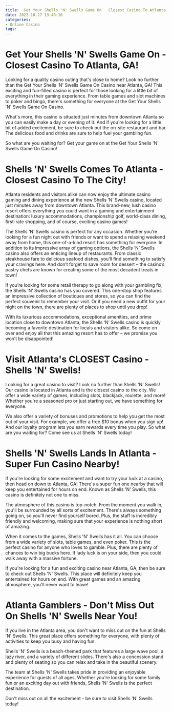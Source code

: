 ```yaml
---
title:  Get Your Shells 'N' Swells Game On   Closest Casino To Atlanta, GA!
date: 2022-10-27 13:48:16
categories:
- Online Casino
tags:
---
```



#   Get Your Shells 'N' Swells Game On - Closest Casino To Atlanta, GA!

Looking for a quality casino outing that's close to home? Look no further than the Get Your Shells 'N' Swells Game On Casino near Atlanta, GA! This exciting and fun-filled casino is perfect for those looking for a little bit of everything in their gaming experience. From table games and slot machines to poker and bingo, there's something for everyone at the Get Your Shells 'N' Swells Game On Casino.

What's more, this casino is situated just minutes from downtown Atlanta so you can easily make a day or evening of it. And if you're looking for a little bit of added excitement, be sure to check out the on-site restaurant and bar. The delicious food and drinks are sure to help fuel your gambling fun.

So what are you waiting for? Get your game on at the Get Your Shells 'N' Swells Game On Casino!

#  Shells 'N' Swells Comes To Atlanta - Closest Casino To The City!

Atlanta residents and visitors alike can now enjoy the ultimate casino gaming and dining experience at the new Shells ‘N’ Swells casino, located just minutes away from downtown Atlanta. This brand-new, lush casino resort offers everything you could want in a gaming and entertainment destination: luxury accommodations, championship golf, world-class dining, first-rate shopping, and of course, exciting casino games!

The Shells ‘N’ Swells casino is perfect for any occasion. Whether you’re looking for a fun night out with friends or want to spend a relaxing weekend away from home, this one-of-a-kind resort has something for everyone. In addition to its impressive array of gaming options, the Shells ‘N’ Swells casino also offers an enticing lineup of restaurants. From classic steakhouse fare to delicious seafood dishes, you’ll find something to satisfy your cravings here. And don’t forget to save room for dessert – the casino’s pastry chefs are known for creating some of the most decadent treats in town!

If you’re looking for some retail therapy to go along with your gambling fix, the Shells ‘N’ Swells casino has you covered. This one-stop shop features an impressive collection of boutiques and stores, so you can find the perfect souvenir to remember your visit. Or if you need a new outfit for your night on the town, there are plenty of places to shop until you drop!

With its luxurious accommodations, exceptional amenities, and prime location close to downtown Atlanta, the Shells ‘N’ Swells casino is quickly becoming a favorite destination for locals and visitors alike. So come on over and enjoy all that this amazing resort has to offer – we promise you won’t be disappointed!

#  Visit Atlanta's CLOSEST Casino - Shells 'N' Swells!

Looking for a great casino to visit? Look no further than Shells 'N' Swells! Our casino is located in Atlanta and is the closest casino to the city. We offer a wide variety of games, including slots, blackjack, roulette, and more! Whether you're a seasoned pro or just starting out, we have something for everyone.

We also offer a variety of bonuses and promotions to help you get the most out of your visit. For example, we offer a free $10 bonus when you sign up! And our loyalty program lets you earn rewards every time you play. So what are you waiting for? Come see us at Shells 'N' Swells today!

#  Shells 'N' Swells Lands In Atlanta - Super Fun Casino Nearby!

If you're looking for some excitement and want to try your luck at a casino, then head on down to Atlanta, GA! There's a super fun one nearby that will keep you entertained for hours on end. Known as Shells 'N' Swells, this casino is definitely not one to miss.

The atmosphere of this casino is top-notch. From the moment you walk in, you'll be surrounded by all sorts of excitement. There's always something going on, so you'll never find yourself bored. Plus, the staff is incredibly friendly and welcoming, making sure that your experience is nothing short of amazing.

When it comes to the games, Shells 'N' Swells has it all. You can choose from a wide variety of slots, table games, and even poker. This is the perfect casino for anyone who loves to gamble. Plus, there are plenty of chances to win big bucks here. If lady luck is on your side, then you could walk away with a massive fortune.

If you're looking for a fun and exciting casino near Atlanta, GA, then be sure to check out Shells 'N' Swells. This place will definitely keep you entertained for hours on end. With great games and an amazing atmosphere, you'll never want to leave!

#  Atlanta Gamblers - Don't Miss Out On Shells 'N' Swells Near You!

If you live in the Atlanta area, you don't want to miss out on the fun at Shells 'N' Swells. This great place offers something for everyone, with plenty of activities to keep you busy and having fun.

Shells 'N' Swells is a beach-themed park that features a large wave pool, a lazy river, and a variety of different slides. There's also a concession stand and plenty of seating so you can relax and take in the beautiful scenery.

The team at Shells 'N' Swells takes pride in providing an enjoyable experience for guests of all ages. Whether you're looking for some family fun or an exciting day out with friends, Shells 'N' Swells is the perfect destination.

Don't miss out on all the excitement - be sure to visit Shells 'N' Swells today!